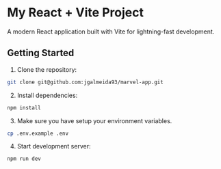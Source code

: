 # My React + Vite Project

A modern React application built with Vite for lightning-fast development.

## Getting Started

1. Clone the repository:

```bash
git clone git@github.com:jgalmeida93/marvel-app.git
```

2. Install dependencies:

```bash
npm install
```

3. Make sure you have setup your environment variables.

```bash
cp .env.example .env
```

4. Start development server:

```bash
npm run dev
```
